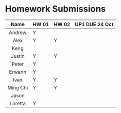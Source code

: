# Homework Submissions

| Name | HW 01 | HW 02 | UP1 DUE 24 Oct|
|:-:|---|---|---|
| Andrew | Y |  |  |
| Alex | Y | Y |  |
| Keng |  |  |  |
| Justin | Y | Y |  |
| Peter | Y |  |  |
| Erwann | Y |  |  |
| Ivan | Y | Y |  |
| Ming Chi | Y | Y |  |
| Jason |  |  |  |
| Loretta | Y |  |  |
